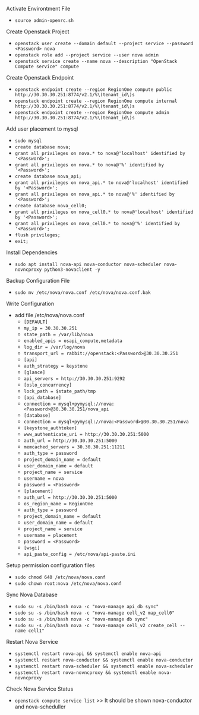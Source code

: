 Activate Environtment File
- `````source admin-openrc.sh`````

Create Openstack Project
- `````openstack user create --domain default --project service --password <Password> nova`````
- `````openstack role add --project service --user nova admin`````
- `````openstack service create --name nova --description "OpenStack Compute service" compute`````

Create Openstack Endpoint
- `````openstack endpoint create --region RegionOne compute public http://30.30.30.251:8774/v2.1/%\(tenant_id\)s`````
- `````openstack endpoint create --region RegionOne compute internal http://30.30.30.251:8774/v2.1/%\(tenant_id\)s`````
- `````openstack endpoint create --region RegionOne compute admin http://30.30.30.251:8774/v2.1/%\(tenant_id\)s`````

Add user placement to mysql
- `````sudo mysql`````
- `````create database nova;`````
- `````grant all privileges on nova.* to nova@'localhost' identified by '<Password>';`````
- `````grant all privileges on nova.* to nova@'%' identified by '<Password>';`````
- `````create database nova_api;`````
- `````grant all privileges on nova_api.* to nova@'localhost' identified by '<Password>';`````
- `````grant all privileges on nova_api.* to nova@'%' identified by '<Password>';`````
- `````create database nova_cell0;`````
- `````grant all privileges on nova_cell0.* to nova@'localhost' identified by '<Password>';````` 
- `````grant all privileges on nova_cell0.* to nova@'%' identified by '<Password>';`````
- `````flush privileges;`````
- `````exit;`````
  
Install Dependencies
- `````sudo apt install nova-api nova-conductor nova-scheduler nova-novncproxy python3-novaclient -y`````
  
Backup Configuration File
-  `````sudo mv /etc/nova/nova.conf /etc/nova/nova.conf.bak`````
  
Write Configuration
- add file /etc/nova/nova.conf
  - `````[DEFAULT]`````
  - `````my_ip = 30.30.30.251`````
  - `````state_path = /var/lib/nova`````
  - `````enabled_apis = osapi_compute,metadata`````
  - `````log_dir = /var/log/nova`````
  - `````transport_url = rabbit://openstack:<Password>@30.30.30.251`````
  - `````[api]`````
  - `````auth_strategy = keystone`````
  - `````[glance]`````
  - `````api_servers = http://30.30.30.251:9292`````
  - `````[oslo_concurrency]`````
  - `````lock_path = $state_path/tmp`````
  - `````[api_database]`````
  - `````connection = mysql+pymysql://nova:<Password>@30.30.30.251/nova_api`````
  - `````[database]`````
  - `````connection = mysql+pymysql://nova:<Password>@30.30.30.251/nova`````
  - `````[keystone_authtoken]`````
  - `````www_authenticate_uri = http://30.30.30.251:5000`````
  - `````auth_url = http://30.30.30.251:5000`````
  - `````memcached_servers = 30.30.30.251:11211`````
  - `````auth_type = password`````
  - `````project_domain_name = default`````
  - `````user_domain_name = default`````
  - `````project_name = service`````
  - `````username = nova`````
  - `````password = <Password>`````
  - `````[placement]`````
  - `````auth_url = http://30.30.30.251:5000`````
  - `````os_region_name = RegionOne`````
  - `````auth_type = password`````
  - `````project_domain_name = default`````
  - `````user_domain_name = default`````
  - `````project_name = service`````
  - `````username = placement`````
  - `````password = <Password>`````
  - `````[wsgi]`````
  - `````api_paste_config = /etc/nova/api-paste.ini`````

Setup permission configuration files
- `````sudo chmod 640 /etc/nova/nova.conf`````
- `````sudo chown root:nova /etc/nova/nova.conf`````
  
Sync Nova Database
- `````sudo su -s /bin/bash nova -c "nova-manage api_db sync"`````
- `````sudo su -s /bin/bash nova -c "nova-manage cell_v2 map_cell0"`````
- `````sudo su -s /bin/bash nova -c "nova-manage db sync"`````
- `````sudo su -s /bin/bash nova -c "nova-manage cell_v2 create_cell --name cell1"`````
  
Restart Nova Service
- `````systemctl restart nova-api && systemctl enable nova-api`````
- `````systemctl restart nova-conductor && systemctl enable nova-conductor`````
- `````systemctl restart nova-scheduler && systemctl enable nova-scheduler`````
- `````systemctl restart nova-novncproxy && systemctl enable nova-novncproxy````` 

Check Nova Service Status
- `````openstack compute service list````` >> It should be shown nova-conductor and nova-scheduller

